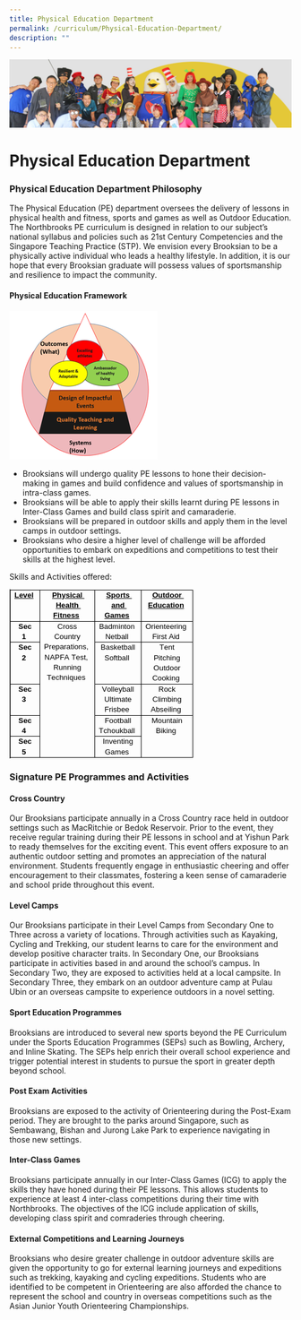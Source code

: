 ```yaml
---
title: Physical Education Department
permalink: /curriculum/Physical-Education-Department/
description: ""
---
```

![](/images/curriculum.jpg)

Physical Education Department
=============================
### Physical Education Department Philosophy 
The Physical Education (PE) department oversees the delivery of lessons in physical health and fitness, sports and games as well as Outdoor Education. The Northbrooks PE curriculum is designed in relation to our subject’s national syllabus and policies such as 21st Century Competencies and the Singapore Teaching Practice (STP). We envision every Brooksian to be a physically active individual who leads a healthy lifestyle. In addition, it is our hope that every Brooksian graduate will possess values of sportsmanship and resilience to impact the community.

#### Physical Education Framework
![PE Framework](/images/pe%20framework.png)


* Brooksians will undergo quality PE lessons to hone their decision-making in games and build confidence and values of sportsmanship in intra-class games. 
* Brooksians will be able to apply their skills learnt during PE lessons in Inter-Class Games and build class spirit and camaraderie. 
* Brooksians will be prepared in outdoor skills and apply them in the level camps in outdoor settings. 
* Brooksians who desire a higher level of challenge will be afforded opportunities to embark on expeditions and competitions to test their skills at the highest level. 

Skills and Activities offered:
<table class="Table Ltr TableWordWrap SCXW197819647 BCX0" border="1" data-tablestyle="MsoTableGrid" data-tablelook="1184" aria-rowcount="6" style="margin: 0px; padding: 0px; user-select: text; -webkit-user-drag: none; -webkit-tap-highlight-color: transparent; table-layout: fixed; width: 0px; overflow: visible; border-collapse: collapse; empty-cells: show; position: relative; color: rgb(0, 0, 0); font-family: &quot;Segoe UI&quot;, &quot;Segoe UI Web&quot;, Arial, Verdana, sans-serif; font-size: 12px; font-style: normal; font-variant-ligatures: normal; font-variant-caps: normal; font-weight: 400; letter-spacing: normal; orphans: 2; text-align: start; text-transform: none; widows: 2; word-spacing: 0px; -webkit-text-stroke-width: 0px; white-space: normal; background: transparent; text-decoration-thickness: initial; text-decoration-style: initial; text-decoration-color: initial; border-spacing: 0px;"><tbody class="SCXW197819647 BCX0" style="margin: 0px; padding: 0px; user-select: text; -webkit-user-drag: none; -webkit-tap-highlight-color: transparent;"><tr class="TableRow SCXW197819647 BCX0" role="row" aria-rowindex="1" style="margin: 0px; padding: 0px; user-select: text; -webkit-user-drag: none; -webkit-tap-highlight-color: transparent; overflow: visible; height: 20px;"><td class="FirstRow FirstCol SCXW197819647 BCX0" role="rowheader" data-celllook="0" style="margin: 0px; padding: 0px; user-select: text; -webkit-user-drag: none; -webkit-tap-highlight-color: transparent; vertical-align: top; overflow: visible; position: relative; background-color: transparent; border: 1px solid; width: 58px;"><div class="TableHoverRowHandle SCXW197819647 BCX0" style="margin: 0px; padding: 0px; user-select: text; -webkit-user-drag: none; -webkit-tap-highlight-color: transparent; position: absolute; display: flex; overflow: visible; width: 15px; height: 10px; cursor: pointer; z-index: 5; background-color: transparent; bottom: -5.5px; left: -15.5px;"></div><div class="TableHoverColumnHandle SCXW197819647 BCX0" style="margin: 0px; padding: 0px; user-select: text; -webkit-user-drag: none; -webkit-tap-highlight-color: transparent; position: absolute; overflow: visible; width: 20px; height: 12px; top: -12.5px; left: auto; cursor: pointer; z-index: 4; text-align: center; display: inline-block; background-color: transparent; right: -10.5px;"></div><div class="TableCellLeftBorderHandle SCXW197819647 BCX0" style="margin: 0px; padding: 0px; user-select: text; -webkit-user-drag: none; -webkit-tap-highlight-color: transparent; position: absolute; overflow: visible; width: 7px; z-index: 3; background-repeat: repeat; cursor: pointer; height: 19px; left: -4px;"></div><div class="TableCellTopBorderHandle SCXW197819647 BCX0" style="margin: 0px; padding: 0px; user-select: text; -webkit-user-drag: none; -webkit-tap-highlight-color: transparent; position: absolute; overflow: visible; height: 7px; z-index: 3; background-repeat: repeat; background-color: transparent; cursor: pointer; left: 0px; width: 58px; top: -4px;"></div><div class="TableColumnResizeHandle SCXW197819647 BCX0" style="margin: 0px; padding: 0px; user-select: text; -webkit-user-drag: none; -webkit-tap-highlight-color: transparent; position: absolute; bottom: 0px; overflow: visible; width: 7px; top: -0.5px; z-index: 3; background-repeat: repeat; height: calc(100% + 1px); cursor: url(&quot;https://res-1.cdn.office.net:443/officeonline/we/s/hD55E5E9C2AD2E4F5_resources/1033/ColResize.cur&quot;), pointer; right: -4px;"></div><div class="TableInsertRowGapBlank SCXW197819647 BCX0" style="margin: -3px 0px 0px; padding: 0px; user-select: text; -webkit-user-drag: none; -webkit-tap-highlight-color: transparent; position: absolute; overflow: visible; height: 7px; z-index: 3; background-repeat: repeat; background-color: transparent; left: -0.5px; width: calc(100% + 1px); cursor: url(&quot;https://res-1.cdn.office.net:443/officeonline/we/s/h1E5273DBAA04AEF6_resources/1033/RowResize.cur&quot;), pointer; bottom: -4px;"></div><div class="TableCellContent SCXW197819647 BCX0" style="margin: 0px; padding: 0px 7px; user-select: text; -webkit-user-drag: none; -webkit-tap-highlight-color: transparent; overflow: visible;"><div class="OutlineElement Ltr SCXW197819647 BCX0" style="margin: 0px; padding: 0px; user-select: text; -webkit-user-drag: none; -webkit-tap-highlight-color: transparent; overflow: visible; cursor: text; clear: both; position: relative; direction: ltr;"><p class="Paragraph SCXW197819647 BCX0" style="margin: 0px; padding: 0px; user-select: text; -webkit-user-drag: none; -webkit-tap-highlight-color: transparent; overflow-wrap: break-word; white-space: pre-wrap; font-weight: normal; font-style: normal; vertical-align: baseline; font-kerning: none; background-color: transparent; color: windowtext; text-align: center; text-indent: 0px;"><span data-contrast="auto" lang="EN-SG" class="TextRun Underlined SCXW197819647 BCX0" style="margin: 0px; padding: 0px; user-select: text; -webkit-user-drag: none; -webkit-tap-highlight-color: transparent; font-variant-ligatures: none !important; font-size: 10pt; text-decoration: underline; line-height: 18.3458px; font-family: Calibri, Calibri_EmbeddedFont, Calibri_MSFontService, sans-serif; font-weight: bold;"><span class="NormalTextRun SCXW197819647 BCX0" style="margin: 0px; padding: 0px; user-select: text; -webkit-user-drag: none; -webkit-tap-highlight-color: transparent;">Level</span></span><span class="EOP SCXW197819647 BCX0" data-ccp-props="{&quot;201341983&quot;:0,&quot;335551550&quot;:2,&quot;335551620&quot;:2,&quot;335559740&quot;:259}" style="margin: 0px; padding: 0px; user-select: text; -webkit-user-drag: none; -webkit-tap-highlight-color: transparent; font-size: 10pt; line-height: 18.3458px; font-family: Calibri, Calibri_EmbeddedFont, Calibri_MSFontService, sans-serif;">&nbsp;</span></p></div></div></td><td class="FirstRow SCXW197819647 BCX0" role="columnheader" data-celllook="0" style="margin: 0px; padding: 0px; user-select: text; -webkit-user-drag: none; -webkit-tap-highlight-color: transparent; vertical-align: top; overflow: visible; position: relative; background-color: transparent; border: 1px solid; width: 215px;"><div class="TableHoverColumnHandle SCXW197819647 BCX0" style="margin: 0px; padding: 0px; user-select: text; -webkit-user-drag: none; -webkit-tap-highlight-color: transparent; position: absolute; overflow: visible; width: 20px; height: 12px; top: -12.5px; left: auto; cursor: pointer; z-index: 4; text-align: center; display: inline-block; background-color: transparent; right: -10.5px;"></div><div class="TableCellTopBorderHandle SCXW197819647 BCX0" style="margin: 0px; padding: 0px; user-select: text; -webkit-user-drag: none; -webkit-tap-highlight-color: transparent; position: absolute; overflow: visible; height: 7px; z-index: 3; background-repeat: repeat; background-color: transparent; cursor: pointer; left: 0px; width: 215px; top: -4px;"></div><div class="TableColumnResizeHandle SCXW197819647 BCX0" style="margin: 0px; padding: 0px; user-select: text; -webkit-user-drag: none; -webkit-tap-highlight-color: transparent; position: absolute; bottom: 0px; overflow: visible; width: 7px; top: -0.5px; z-index: 3; background-repeat: repeat; height: calc(100% + 1px); cursor: url(&quot;https://res-1.cdn.office.net:443/officeonline/we/s/hD55E5E9C2AD2E4F5_resources/1033/ColResize.cur&quot;), pointer; right: -4px;"></div><div class="TableInsertRowGapBlank SCXW197819647 BCX0" style="margin: -3px 0px 0px; padding: 0px; user-select: text; -webkit-user-drag: none; -webkit-tap-highlight-color: transparent; position: absolute; overflow: visible; height: 7px; z-index: 3; background-repeat: repeat; background-color: transparent; left: -0.5px; width: calc(100% + 1px); cursor: url(&quot;https://res-1.cdn.office.net:443/officeonline/we/s/h1E5273DBAA04AEF6_resources/1033/RowResize.cur&quot;), pointer; bottom: -4px;"></div><div class="TableCellContent SCXW197819647 BCX0" style="margin: 0px; padding: 0px 7px; user-select: text; -webkit-user-drag: none; -webkit-tap-highlight-color: transparent; overflow: visible;"><div class="OutlineElement Ltr SCXW197819647 BCX0" style="margin: 0px; padding: 0px; user-select: text; -webkit-user-drag: none; -webkit-tap-highlight-color: transparent; overflow: visible; cursor: text; clear: both; position: relative; direction: ltr;"><p class="Paragraph SCXW197819647 BCX0" style="margin: 0px; padding: 0px; user-select: text; -webkit-user-drag: none; -webkit-tap-highlight-color: transparent; overflow-wrap: break-word; white-space: pre-wrap; font-weight: normal; font-style: normal; vertical-align: baseline; font-kerning: none; background-color: transparent; color: windowtext; text-align: center; text-indent: 0px;"><span data-contrast="auto" lang="EN-SG" class="TextRun Underlined SCXW197819647 BCX0" style="margin: 0px; padding: 0px; user-select: text; -webkit-user-drag: none; -webkit-tap-highlight-color: transparent; font-variant-ligatures: none !important; font-size: 10pt; text-decoration: underline; line-height: 18.3458px; font-family: Calibri, Calibri_EmbeddedFont, Calibri_MSFontService, sans-serif; font-weight: bold;"><span class="NormalTextRun SCXW197819647 BCX0" style="margin: 0px; padding: 0px; user-select: text; -webkit-user-drag: none; -webkit-tap-highlight-color: transparent;">Physical Health Fitness</span></span><span class="EOP SCXW197819647 BCX0" data-ccp-props="{&quot;201341983&quot;:0,&quot;335551550&quot;:2,&quot;335551620&quot;:2,&quot;335559740&quot;:259}" style="margin: 0px; padding: 0px; user-select: text; -webkit-user-drag: none; -webkit-tap-highlight-color: transparent; font-size: 10pt; line-height: 18.3458px; font-family: Calibri, Calibri_EmbeddedFont, Calibri_MSFontService, sans-serif;">&nbsp;</span></p></div></div></td><td class="FirstRow SCXW197819647 BCX0" role="columnheader" data-celllook="0" style="margin: 0px; padding: 0px; user-select: text; -webkit-user-drag: none; -webkit-tap-highlight-color: transparent; vertical-align: top; overflow: visible; position: relative; background-color: transparent; border: 1px solid; width: 215px;"><div class="TableHoverColumnHandle SCXW197819647 BCX0" style="margin: 0px; padding: 0px; user-select: text; -webkit-user-drag: none; -webkit-tap-highlight-color: transparent; position: absolute; overflow: visible; width: 20px; height: 12px; top: -12.5px; left: auto; cursor: pointer; z-index: 4; text-align: center; display: inline-block; background-color: transparent; right: -10.5px;"></div><div class="TableCellTopBorderHandle SCXW197819647 BCX0" style="margin: 0px; padding: 0px; user-select: text; -webkit-user-drag: none; -webkit-tap-highlight-color: transparent; position: absolute; overflow: visible; height: 7px; z-index: 3; background-repeat: repeat; background-color: transparent; cursor: pointer; left: 0px; width: 215px; top: -4px;"></div><div class="TableColumnResizeHandle SCXW197819647 BCX0" style="margin: 0px; padding: 0px; user-select: text; -webkit-user-drag: none; -webkit-tap-highlight-color: transparent; position: absolute; bottom: 0px; overflow: visible; width: 7px; top: -0.5px; z-index: 3; background-repeat: repeat; height: calc(100% + 1px); cursor: url(&quot;https://res-1.cdn.office.net:443/officeonline/we/s/hD55E5E9C2AD2E4F5_resources/1033/ColResize.cur&quot;), pointer; right: -4px;"></div><div class="TableInsertRowGapBlank SCXW197819647 BCX0" style="margin: -3px 0px 0px; padding: 0px; user-select: text; -webkit-user-drag: none; -webkit-tap-highlight-color: transparent; position: absolute; overflow: visible; height: 7px; z-index: 3; background-repeat: repeat; background-color: transparent; left: -0.5px; width: calc(100% + 1px); cursor: url(&quot;https://res-1.cdn.office.net:443/officeonline/we/s/h1E5273DBAA04AEF6_resources/1033/RowResize.cur&quot;), pointer; bottom: -4px;"></div><div class="TableCellContent SCXW197819647 BCX0" style="margin: 0px; padding: 0px 7px; user-select: text; -webkit-user-drag: none; -webkit-tap-highlight-color: transparent; overflow: visible;"><div class="OutlineElement Ltr SCXW197819647 BCX0" style="margin: 0px; padding: 0px; user-select: text; -webkit-user-drag: none; -webkit-tap-highlight-color: transparent; overflow: visible; cursor: text; clear: both; position: relative; direction: ltr;"><p class="Paragraph SCXW197819647 BCX0" style="margin: 0px; padding: 0px; user-select: text; -webkit-user-drag: none; -webkit-tap-highlight-color: transparent; overflow-wrap: break-word; white-space: pre-wrap; font-weight: normal; font-style: normal; vertical-align: baseline; font-kerning: none; background-color: transparent; color: windowtext; text-align: center; text-indent: 0px;"><span data-contrast="auto" lang="EN-SG" class="TextRun Underlined SCXW197819647 BCX0" style="margin: 0px; padding: 0px; user-select: text; -webkit-user-drag: none; -webkit-tap-highlight-color: transparent; font-variant-ligatures: none !important; font-size: 10pt; text-decoration: underline; line-height: 18.3458px; font-family: Calibri, Calibri_EmbeddedFont, Calibri_MSFontService, sans-serif; font-weight: bold;"><span class="NormalTextRun SCXW197819647 BCX0" style="margin: 0px; padding: 0px; user-select: text; -webkit-user-drag: none; -webkit-tap-highlight-color: transparent;">Sports and Games</span></span><span class="EOP SCXW197819647 BCX0" data-ccp-props="{&quot;201341983&quot;:0,&quot;335551550&quot;:2,&quot;335551620&quot;:2,&quot;335559740&quot;:259}" style="margin: 0px; padding: 0px; user-select: text; -webkit-user-drag: none; -webkit-tap-highlight-color: transparent; font-size: 10pt; line-height: 18.3458px; font-family: Calibri, Calibri_EmbeddedFont, Calibri_MSFontService, sans-serif;">&nbsp;</span></p></div></div></td><td class="FirstRow LastCol SCXW197819647 BCX0" role="columnheader" data-celllook="0" style="margin: 0px; padding: 0px; user-select: text; -webkit-user-drag: none; -webkit-tap-highlight-color: transparent; vertical-align: top; overflow: visible; position: relative; background-color: transparent; border: 1px solid; width: 215px;"><div class="TableHoverColumnHandle SCXW197819647 BCX0" style="margin: 0px; padding: 0px; user-select: text; -webkit-user-drag: none; -webkit-tap-highlight-color: transparent; position: absolute; overflow: visible; width: 20px; height: 12px; top: -12.5px; left: auto; cursor: pointer; z-index: 4; text-align: center; display: inline-block; background-color: transparent; right: -10.5px;"></div><div class="TableCellTopBorderHandle SCXW197819647 BCX0" style="margin: 0px; padding: 0px; user-select: text; -webkit-user-drag: none; -webkit-tap-highlight-color: transparent; position: absolute; overflow: visible; height: 7px; z-index: 3; background-repeat: repeat; background-color: transparent; cursor: pointer; left: 0px; width: 215px; top: -4px;"></div><div class="TableColumnResizeHandle SCXW197819647 BCX0" style="margin: 0px; padding: 0px; user-select: text; -webkit-user-drag: none; -webkit-tap-highlight-color: transparent; position: absolute; bottom: 0px; overflow: visible; width: 7px; top: -0.5px; z-index: 3; background-repeat: repeat; height: calc(100% + 1px); cursor: url(&quot;https://res-1.cdn.office.net:443/officeonline/we/s/hD55E5E9C2AD2E4F5_resources/1033/ColResize.cur&quot;), pointer; right: -4px;"></div><div class="TableInsertRowGapBlank SCXW197819647 BCX0" style="margin: -3px 0px 0px; padding: 0px; user-select: text; -webkit-user-drag: none; -webkit-tap-highlight-color: transparent; position: absolute; overflow: visible; height: 7px; z-index: 3; background-repeat: repeat; background-color: transparent; left: -0.5px; width: calc(100% + 1px); cursor: url(&quot;https://res-1.cdn.office.net:443/officeonline/we/s/h1E5273DBAA04AEF6_resources/1033/RowResize.cur&quot;), pointer; bottom: -4px;"></div><div class="TableCellContent SCXW197819647 BCX0" style="margin: 0px; padding: 0px 7px; user-select: text; -webkit-user-drag: none; -webkit-tap-highlight-color: transparent; overflow: visible;"><div class="OutlineElement Ltr SCXW197819647 BCX0" style="margin: 0px; padding: 0px; user-select: text; -webkit-user-drag: none; -webkit-tap-highlight-color: transparent; overflow: visible; cursor: text; clear: both; position: relative; direction: ltr;"><p class="Paragraph SCXW197819647 BCX0" style="margin: 0px; padding: 0px; user-select: text; -webkit-user-drag: none; -webkit-tap-highlight-color: transparent; overflow-wrap: break-word; white-space: pre-wrap; font-weight: normal; font-style: normal; vertical-align: baseline; font-kerning: none; background-color: transparent; color: windowtext; text-align: center; text-indent: 0px;"><span data-contrast="auto" lang="EN-SG" class="TextRun Underlined SCXW197819647 BCX0" style="margin: 0px; padding: 0px; user-select: text; -webkit-user-drag: none; -webkit-tap-highlight-color: transparent; font-variant-ligatures: none !important; font-size: 10pt; text-decoration: underline; line-height: 18.3458px; font-family: Calibri, Calibri_EmbeddedFont, Calibri_MSFontService, sans-serif; font-weight: bold;"><span class="NormalTextRun SCXW197819647 BCX0" style="margin: 0px; padding: 0px; user-select: text; -webkit-user-drag: none; -webkit-tap-highlight-color: transparent;">Outdoor Education</span></span><span class="EOP SCXW197819647 BCX0" data-ccp-props="{&quot;201341983&quot;:0,&quot;335551550&quot;:2,&quot;335551620&quot;:2,&quot;335559740&quot;:259}" style="margin: 0px; padding: 0px; user-select: text; -webkit-user-drag: none; -webkit-tap-highlight-color: transparent; font-size: 10pt; line-height: 18.3458px; font-family: Calibri, Calibri_EmbeddedFont, Calibri_MSFontService, sans-serif;">&nbsp;</span></p></div></div></td></tr><tr class="TableRow SCXW197819647 BCX0" role="row" aria-rowindex="2" style="margin: 0px; padding: 0px; user-select: text; -webkit-user-drag: none; -webkit-tap-highlight-color: transparent; overflow: visible; height: 20px;"><td class="FirstCol SCXW197819647 BCX0" role="rowheader" data-celllook="0" style="margin: 0px; padding: 0px; user-select: text; -webkit-user-drag: none; -webkit-tap-highlight-color: transparent; vertical-align: top; overflow: visible; position: relative; background-color: transparent; border: 1px solid; width: 58px;"><div class="TableHoverRowHandle SCXW197819647 BCX0" style="margin: 0px; padding: 0px; user-select: text; -webkit-user-drag: none; -webkit-tap-highlight-color: transparent; position: absolute; display: flex; overflow: visible; width: 15px; height: 10px; cursor: pointer; z-index: 5; background-color: transparent; bottom: -5.5px; left: -15.5px;"></div><div class="TableCellLeftBorderHandle SCXW197819647 BCX0" style="margin: 0px; padding: 0px; user-select: text; -webkit-user-drag: none; -webkit-tap-highlight-color: transparent; position: absolute; overflow: visible; width: 7px; z-index: 3; background-repeat: repeat; cursor: pointer; height: 36.6875px; left: -4px;"></div><div class="TableColumnResizeHandle SCXW197819647 BCX0" style="margin: 0px; padding: 0px; user-select: text; -webkit-user-drag: none; -webkit-tap-highlight-color: transparent; position: absolute; bottom: 0px; overflow: visible; width: 7px; top: -0.5px; z-index: 3; background-repeat: repeat; height: calc(100% + 1px); cursor: url(&quot;https://res-1.cdn.office.net:443/officeonline/we/s/hD55E5E9C2AD2E4F5_resources/1033/ColResize.cur&quot;), pointer; right: -4px;"></div><div class="TableInsertRowGapBlank SCXW197819647 BCX0" style="margin: -3px 0px 0px; padding: 0px; user-select: text; -webkit-user-drag: none; -webkit-tap-highlight-color: transparent; position: absolute; overflow: visible; height: 7px; z-index: 3; background-repeat: repeat; background-color: transparent; left: -0.5px; width: calc(100% + 1px); cursor: url(&quot;https://res-1.cdn.office.net:443/officeonline/we/s/h1E5273DBAA04AEF6_resources/1033/RowResize.cur&quot;), pointer; bottom: -4px;"></div><div class="TableCellContent SCXW197819647 BCX0" style="margin: 0px; padding: 0px 7px; user-select: text; -webkit-user-drag: none; -webkit-tap-highlight-color: transparent; overflow: visible;"><div class="OutlineElement Ltr SCXW197819647 BCX0" style="margin: 0px; padding: 0px; user-select: text; -webkit-user-drag: none; -webkit-tap-highlight-color: transparent; overflow: visible; cursor: text; clear: both; position: relative; direction: ltr;"><p class="Paragraph SCXW197819647 BCX0" style="margin: 0px; padding: 0px; user-select: text; -webkit-user-drag: none; -webkit-tap-highlight-color: transparent; overflow-wrap: break-word; white-space: pre-wrap; font-weight: normal; font-style: normal; vertical-align: baseline; font-kerning: none; background-color: transparent; color: windowtext; text-align: center; text-indent: 0px;"><span data-contrast="auto" lang="EN-SG" class="TextRun SCXW197819647 BCX0" style="margin: 0px; padding: 0px; user-select: text; -webkit-user-drag: none; -webkit-tap-highlight-color: transparent; font-variant-ligatures: none !important; font-size: 10pt; line-height: 18.3458px; font-family: Calibri, Calibri_EmbeddedFont, Calibri_MSFontService, sans-serif; font-weight: bold;"><span class="NormalTextRun SCXW197819647 BCX0" style="margin: 0px; padding: 0px; user-select: text; -webkit-user-drag: none; -webkit-tap-highlight-color: transparent;">Sec 1</span></span><span class="EOP SCXW197819647 BCX0" data-ccp-props="{&quot;201341983&quot;:0,&quot;335551550&quot;:2,&quot;335551620&quot;:2,&quot;335559740&quot;:259}" style="margin: 0px; padding: 0px; user-select: text; -webkit-user-drag: none; -webkit-tap-highlight-color: transparent; font-size: 10pt; line-height: 18.3458px; font-family: Calibri, Calibri_EmbeddedFont, Calibri_MSFontService, sans-serif;">&nbsp;</span></p></div></div></td><td class="LastRow SCXW197819647 BCX0" data-celllook="0" rowspan="5" colspan="1" style="margin: 0px; padding: 0px; user-select: text; -webkit-user-drag: none; -webkit-tap-highlight-color: transparent; vertical-align: top; overflow: visible; position: relative; background-color: transparent; border: 1px solid; width: 215px;"><div class="TableColumnResizeHandle SCXW197819647 BCX0" style="margin: 0px; padding: 0px; user-select: text; -webkit-user-drag: none; -webkit-tap-highlight-color: transparent; position: absolute; bottom: 0px; overflow: visible; width: 7px; top: -0.5px; z-index: 3; background-repeat: repeat; height: calc(100% + 1px); cursor: url(&quot;https://res-1.cdn.office.net:443/officeonline/we/s/hD55E5E9C2AD2E4F5_resources/1033/ColResize.cur&quot;), pointer; right: -4px;"></div><div class="TableInsertRowGapBlank SCXW197819647 BCX0" style="margin: -3px 0px 0px; padding: 0px; user-select: text; -webkit-user-drag: none; -webkit-tap-highlight-color: transparent; position: absolute; overflow: visible; height: 7px; z-index: 3; background-repeat: repeat; background-color: transparent; left: -0.5px; width: calc(100% + 1px); cursor: url(&quot;https://res-1.cdn.office.net:443/officeonline/we/s/h1E5273DBAA04AEF6_resources/1033/RowResize.cur&quot;), pointer; bottom: -4px;"></div><div class="TableCellContent SCXW197819647 BCX0" style="margin: 0px; padding: 0px 7px; user-select: text; -webkit-user-drag: none; -webkit-tap-highlight-color: transparent; overflow: visible;"><div class="OutlineElement Ltr SCXW197819647 BCX0" style="margin: 0px; padding: 0px; user-select: text; -webkit-user-drag: none; -webkit-tap-highlight-color: transparent; overflow: visible; cursor: text; clear: both; position: relative; direction: ltr;"><p class="Paragraph SCXW197819647 BCX0" style="margin: 0px; padding: 0px; user-select: text; -webkit-user-drag: none; -webkit-tap-highlight-color: transparent; overflow-wrap: break-word; white-space: pre-wrap; font-weight: normal; font-style: normal; vertical-align: baseline; font-kerning: none; background-color: transparent; color: windowtext; text-align: center; text-indent: 0px;"><span data-contrast="auto" lang="EN-SG" class="TextRun SCXW197819647 BCX0" style="margin: 0px; padding: 0px; user-select: text; -webkit-user-drag: none; -webkit-tap-highlight-color: transparent; font-variant-ligatures: none !important; font-size: 10pt; line-height: 18.3458px; font-family: Calibri, Calibri_EmbeddedFont, Calibri_MSFontService, sans-serif;"><span class="NormalTextRun SCXW197819647 BCX0" style="margin: 0px; padding: 0px; user-select: text; -webkit-user-drag: none; -webkit-tap-highlight-color: transparent;">Cross Country Preparations</span><span class="NormalTextRun SCXW197819647 BCX0" style="margin: 0px; padding: 0px; user-select: text; -webkit-user-drag: none; -webkit-tap-highlight-color: transparent;">,</span></span><span class="EOP SCXW197819647 BCX0" data-ccp-props="{&quot;201341983&quot;:0,&quot;335551550&quot;:2,&quot;335551620&quot;:2,&quot;335559740&quot;:259}" style="margin: 0px; padding: 0px; user-select: text; -webkit-user-drag: none; -webkit-tap-highlight-color: transparent; font-size: 10pt; line-height: 18.3458px; font-family: Calibri, Calibri_EmbeddedFont, Calibri_MSFontService, sans-serif;">&nbsp;</span></p></div><div class="OutlineElement Ltr SCXW197819647 BCX0" style="margin: 0px; padding: 0px; user-select: text; -webkit-user-drag: none; -webkit-tap-highlight-color: transparent; overflow: visible; cursor: text; clear: both; position: relative; direction: ltr;"><p class="Paragraph SCXW197819647 BCX0" style="margin: 0px; padding: 0px; user-select: text; -webkit-user-drag: none; -webkit-tap-highlight-color: transparent; overflow-wrap: break-word; white-space: pre-wrap; font-weight: normal; font-style: normal; vertical-align: baseline; font-kerning: none; background-color: transparent; color: windowtext; text-align: center; text-indent: 0px;"><span data-contrast="auto" lang="EN-SG" class="TextRun SCXW197819647 BCX0" style="margin: 0px; padding: 0px; user-select: text; -webkit-user-drag: none; -webkit-tap-highlight-color: transparent; font-variant-ligatures: none !important; font-size: 10pt; line-height: 18.3458px; font-family: Calibri, Calibri_EmbeddedFont, Calibri_MSFontService, sans-serif;"><span class="NormalTextRun SCXW197819647 BCX0" style="margin: 0px; padding: 0px; user-select: text; -webkit-user-drag: none; -webkit-tap-highlight-color: transparent;">NAPFA Test,</span></span><span class="EOP SCXW197819647 BCX0" data-ccp-props="{&quot;201341983&quot;:0,&quot;335551550&quot;:2,&quot;335551620&quot;:2,&quot;335559740&quot;:259}" style="margin: 0px; padding: 0px; user-select: text; -webkit-user-drag: none; -webkit-tap-highlight-color: transparent; font-size: 10pt; line-height: 18.3458px; font-family: Calibri, Calibri_EmbeddedFont, Calibri_MSFontService, sans-serif;">&nbsp;</span></p></div><div class="OutlineElement Ltr SCXW197819647 BCX0" style="margin: 0px; padding: 0px; user-select: text; -webkit-user-drag: none; -webkit-tap-highlight-color: transparent; overflow: visible; cursor: text; clear: both; position: relative; direction: ltr;"><p class="Paragraph SCXW197819647 BCX0" style="margin: 0px; padding: 0px; user-select: text; -webkit-user-drag: none; -webkit-tap-highlight-color: transparent; overflow-wrap: break-word; white-space: pre-wrap; font-weight: normal; font-style: normal; vertical-align: baseline; font-kerning: none; background-color: transparent; color: windowtext; text-align: center; text-indent: 0px;"><span data-contrast="auto" lang="EN-SG" class="TextRun SCXW197819647 BCX0" style="margin: 0px; padding: 0px; user-select: text; -webkit-user-drag: none; -webkit-tap-highlight-color: transparent; font-variant-ligatures: none !important; font-size: 10pt; line-height: 18.3458px; font-family: Calibri, Calibri_EmbeddedFont, Calibri_MSFontService, sans-serif;"><span class="NormalTextRun SCXW197819647 BCX0" style="margin: 0px; padding: 0px; user-select: text; -webkit-user-drag: none; -webkit-tap-highlight-color: transparent;">Running Techniques</span></span><span class="EOP SCXW197819647 BCX0" data-ccp-props="{&quot;201341983&quot;:0,&quot;335551550&quot;:2,&quot;335551620&quot;:2,&quot;335559740&quot;:259}" style="margin: 0px; padding: 0px; user-select: text; -webkit-user-drag: none; -webkit-tap-highlight-color: transparent; font-size: 10pt; line-height: 18.3458px; font-family: Calibri, Calibri_EmbeddedFont, Calibri_MSFontService, sans-serif;">&nbsp;</span></p></div></div></td><td data-celllook="0" class="SCXW197819647 BCX0" style="margin: 0px; padding: 0px; user-select: text; -webkit-user-drag: none; -webkit-tap-highlight-color: transparent; vertical-align: top; overflow: visible; position: relative; background-color: transparent; border: 1px solid; width: 215px;"><div class="TableColumnResizeHandle SCXW197819647 BCX0" style="margin: 0px; padding: 0px; user-select: text; -webkit-user-drag: none; -webkit-tap-highlight-color: transparent; position: absolute; bottom: 0px; overflow: visible; width: 7px; top: -0.5px; z-index: 3; background-repeat: repeat; height: calc(100% + 1px); cursor: url(&quot;https://res-1.cdn.office.net:443/officeonline/we/s/hD55E5E9C2AD2E4F5_resources/1033/ColResize.cur&quot;), pointer; right: -4px;"></div><div class="TableInsertRowGapBlank SCXW197819647 BCX0" style="margin: -3px 0px 0px; padding: 0px; user-select: text; -webkit-user-drag: none; -webkit-tap-highlight-color: transparent; position: absolute; overflow: visible; height: 7px; z-index: 3; background-repeat: repeat; background-color: transparent; left: -0.5px; width: calc(100% + 1px); cursor: url(&quot;https://res-1.cdn.office.net:443/officeonline/we/s/h1E5273DBAA04AEF6_resources/1033/RowResize.cur&quot;), pointer; bottom: -4px;"></div><div class="TableCellContent SCXW197819647 BCX0" style="margin: 0px; padding: 0px 7px; user-select: text; -webkit-user-drag: none; -webkit-tap-highlight-color: transparent; overflow: visible;"><div class="OutlineElement Ltr SCXW197819647 BCX0" style="margin: 0px; padding: 0px; user-select: text; -webkit-user-drag: none; -webkit-tap-highlight-color: transparent; overflow: visible; cursor: text; clear: both; position: relative; direction: ltr;"><p class="Paragraph SCXW197819647 BCX0" style="margin: 0px; padding: 0px; user-select: text; -webkit-user-drag: none; -webkit-tap-highlight-color: transparent; overflow-wrap: break-word; white-space: pre-wrap; font-weight: normal; font-style: normal; vertical-align: baseline; font-kerning: none; background-color: transparent; color: windowtext; text-align: center; text-indent: 0px;"><span data-contrast="auto" lang="EN-SG" class="TextRun SCXW197819647 BCX0" style="margin: 0px; padding: 0px; user-select: text; -webkit-user-drag: none; -webkit-tap-highlight-color: transparent; font-variant-ligatures: none !important; font-size: 10pt; line-height: 18.3458px; font-family: Calibri, Calibri_EmbeddedFont, Calibri_MSFontService, sans-serif;"><span class="NormalTextRun SCXW197819647 BCX0" style="margin: 0px; padding: 0px; user-select: text; -webkit-user-drag: none; -webkit-tap-highlight-color: transparent;">Badminton&nbsp; Netball</span></span><span class="EOP SCXW197819647 BCX0" data-ccp-props="{&quot;201341983&quot;:0,&quot;335551550&quot;:2,&quot;335551620&quot;:2,&quot;335559740&quot;:259}" style="margin: 0px; padding: 0px; user-select: text; -webkit-user-drag: none; -webkit-tap-highlight-color: transparent; font-size: 10pt; line-height: 18.3458px; font-family: Calibri, Calibri_EmbeddedFont, Calibri_MSFontService, sans-serif;">&nbsp;</span></p></div></div></td><td class="LastCol SCXW197819647 BCX0" data-celllook="0" style="margin: 0px; padding: 0px; user-select: text; -webkit-user-drag: none; -webkit-tap-highlight-color: transparent; vertical-align: top; overflow: visible; position: relative; background-color: transparent; border: 1px solid; width: 215px;"><div class="TableColumnResizeHandle SCXW197819647 BCX0" style="margin: 0px; padding: 0px; user-select: text; -webkit-user-drag: none; -webkit-tap-highlight-color: transparent; position: absolute; bottom: 0px; overflow: visible; width: 7px; top: -0.5px; z-index: 3; background-repeat: repeat; height: calc(100% + 1px); cursor: url(&quot;https://res-1.cdn.office.net:443/officeonline/we/s/hD55E5E9C2AD2E4F5_resources/1033/ColResize.cur&quot;), pointer; right: -4px;"></div><div class="TableInsertRowGapBlank SCXW197819647 BCX0" style="margin: -3px 0px 0px; padding: 0px; user-select: text; -webkit-user-drag: none; -webkit-tap-highlight-color: transparent; position: absolute; overflow: visible; height: 7px; z-index: 3; background-repeat: repeat; background-color: transparent; left: -0.5px; width: calc(100% + 1px); cursor: url(&quot;https://res-1.cdn.office.net:443/officeonline/we/s/h1E5273DBAA04AEF6_resources/1033/RowResize.cur&quot;), pointer; bottom: -4px;"></div><div class="TableCellContent SCXW197819647 BCX0" style="margin: 0px; padding: 0px 7px; user-select: text; -webkit-user-drag: none; -webkit-tap-highlight-color: transparent; overflow: visible;"><div class="OutlineElement Ltr SCXW197819647 BCX0" style="margin: 0px; padding: 0px; user-select: text; -webkit-user-drag: none; -webkit-tap-highlight-color: transparent; overflow: visible; cursor: text; clear: both; position: relative; direction: ltr;"><p class="Paragraph SCXW197819647 BCX0" style="margin: 0px; padding: 0px; user-select: text; -webkit-user-drag: none; -webkit-tap-highlight-color: transparent; overflow-wrap: break-word; white-space: pre-wrap; font-weight: normal; font-style: normal; vertical-align: baseline; font-kerning: none; background-color: transparent; color: windowtext; text-align: center; text-indent: 0px;"><span data-contrast="auto" lang="EN-SG" class="TextRun SCXW197819647 BCX0" style="margin: 0px; padding: 0px; user-select: text; -webkit-user-drag: none; -webkit-tap-highlight-color: transparent; font-variant-ligatures: none !important; font-size: 10pt; line-height: 18.3458px; font-family: Calibri, Calibri_EmbeddedFont, Calibri_MSFontService, sans-serif;"><span class="NormalTextRun SCXW197819647 BCX0" style="margin: 0px; padding: 0px; user-select: text; -webkit-user-drag: none; -webkit-tap-highlight-color: transparent;">Orienteering</span></span><span class="EOP SCXW197819647 BCX0" data-ccp-props="{&quot;201341983&quot;:0,&quot;335551550&quot;:2,&quot;335551620&quot;:2,&quot;335559740&quot;:259}" style="margin: 0px; padding: 0px; user-select: text; -webkit-user-drag: none; -webkit-tap-highlight-color: transparent; font-size: 10pt; line-height: 18.3458px; font-family: Calibri, Calibri_EmbeddedFont, Calibri_MSFontService, sans-serif;">&nbsp;</span></p></div><div class="OutlineElement Ltr SCXW197819647 BCX0" style="margin: 0px; padding: 0px; user-select: text; -webkit-user-drag: none; -webkit-tap-highlight-color: transparent; overflow: visible; cursor: text; clear: both; position: relative; direction: ltr;"><p class="Paragraph SCXW197819647 BCX0" style="margin: 0px; padding: 0px; user-select: text; -webkit-user-drag: none; -webkit-tap-highlight-color: transparent; overflow-wrap: break-word; white-space: pre-wrap; font-weight: normal; font-style: normal; vertical-align: baseline; font-kerning: none; background-color: transparent; color: windowtext; text-align: center; text-indent: 0px;"><span data-contrast="auto" lang="EN-SG" class="TextRun SCXW197819647 BCX0" style="margin: 0px; padding: 0px; user-select: text; -webkit-user-drag: none; -webkit-tap-highlight-color: transparent; font-variant-ligatures: none !important; font-size: 10pt; line-height: 18.3458px; font-family: Calibri, Calibri_EmbeddedFont, Calibri_MSFontService, sans-serif;"><span class="NormalTextRun SCXW197819647 BCX0" style="margin: 0px; padding: 0px; user-select: text; -webkit-user-drag: none; -webkit-tap-highlight-color: transparent;">First Aid</span></span><span class="EOP SCXW197819647 BCX0" data-ccp-props="{&quot;201341983&quot;:0,&quot;335551550&quot;:2,&quot;335551620&quot;:2,&quot;335559740&quot;:259}" style="margin: 0px; padding: 0px; user-select: text; -webkit-user-drag: none; -webkit-tap-highlight-color: transparent; font-size: 10pt; line-height: 18.3458px; font-family: Calibri, Calibri_EmbeddedFont, Calibri_MSFontService, sans-serif;">&nbsp;</span></p></div></div></td></tr><tr class="TableRow SCXW197819647 BCX0" role="row" aria-rowindex="3" style="margin: 0px; padding: 0px; user-select: text; -webkit-user-drag: none; -webkit-tap-highlight-color: transparent; overflow: visible; height: 20px;"><td class="FirstCol SCXW197819647 BCX0" role="rowheader" data-celllook="0" style="margin: 0px; padding: 0px; user-select: text; -webkit-user-drag: none; -webkit-tap-highlight-color: transparent; vertical-align: top; overflow: visible; position: relative; background-color: transparent; border: 1px solid; width: 58px;"><div class="TableHoverRowHandle SCXW197819647 BCX0" style="margin: 0px; padding: 0px; user-select: text; -webkit-user-drag: none; -webkit-tap-highlight-color: transparent; position: absolute; display: flex; overflow: visible; width: 15px; height: 10px; cursor: pointer; z-index: 5; background-color: transparent; bottom: -5.5px; left: -15.5px;"></div><div class="TableCellLeftBorderHandle SCXW197819647 BCX0" style="margin: 0px; padding: 0px; user-select: text; -webkit-user-drag: none; -webkit-tap-highlight-color: transparent; position: absolute; overflow: visible; width: 7px; z-index: 3; background-repeat: repeat; cursor: pointer; height: 19px; left: -4px;"></div><div class="TableColumnResizeHandle SCXW197819647 BCX0" style="margin: 0px; padding: 0px; user-select: text; -webkit-user-drag: none; -webkit-tap-highlight-color: transparent; position: absolute; bottom: 0px; overflow: visible; width: 7px; top: -0.5px; z-index: 3; background-repeat: repeat; height: calc(100% + 1px); cursor: url(&quot;https://res-1.cdn.office.net:443/officeonline/we/s/hD55E5E9C2AD2E4F5_resources/1033/ColResize.cur&quot;), pointer; right: -4px;"></div><div class="TableInsertRowGapBlank SCXW197819647 BCX0" style="margin: -3px 0px 0px; padding: 0px; user-select: text; -webkit-user-drag: none; -webkit-tap-highlight-color: transparent; position: absolute; overflow: visible; height: 7px; z-index: 3; background-repeat: repeat; background-color: transparent; left: -0.5px; width: calc(100% + 1px); cursor: url(&quot;https://res-1.cdn.office.net:443/officeonline/we/s/h1E5273DBAA04AEF6_resources/1033/RowResize.cur&quot;), pointer; bottom: -4px;"></div><div class="TableCellContent SCXW197819647 BCX0" style="margin: 0px; padding: 0px 7px; user-select: text; -webkit-user-drag: none; -webkit-tap-highlight-color: transparent; overflow: visible;"><div class="OutlineElement Ltr SCXW197819647 BCX0" style="margin: 0px; padding: 0px; user-select: text; -webkit-user-drag: none; -webkit-tap-highlight-color: transparent; overflow: visible; cursor: text; clear: both; position: relative; direction: ltr;"><p class="Paragraph SCXW197819647 BCX0" style="margin: 0px; padding: 0px; user-select: text; -webkit-user-drag: none; -webkit-tap-highlight-color: transparent; overflow-wrap: break-word; white-space: pre-wrap; font-weight: normal; font-style: normal; vertical-align: baseline; font-kerning: none; background-color: transparent; color: windowtext; text-align: center; text-indent: 0px;"><span data-contrast="auto" lang="EN-SG" class="TextRun SCXW197819647 BCX0" style="margin: 0px; padding: 0px; user-select: text; -webkit-user-drag: none; -webkit-tap-highlight-color: transparent; font-variant-ligatures: none !important; font-size: 10pt; line-height: 18.3458px; font-family: Calibri, Calibri_EmbeddedFont, Calibri_MSFontService, sans-serif; font-weight: bold;"><span class="NormalTextRun SCXW197819647 BCX0" style="margin: 0px; padding: 0px; user-select: text; -webkit-user-drag: none; -webkit-tap-highlight-color: transparent;">Sec 2</span></span><span class="EOP SCXW197819647 BCX0" data-ccp-props="{&quot;201341983&quot;:0,&quot;335551550&quot;:2,&quot;335551620&quot;:2,&quot;335559740&quot;:259}" style="margin: 0px; padding: 0px; user-select: text; -webkit-user-drag: none; -webkit-tap-highlight-color: transparent; font-size: 10pt; line-height: 18.3458px; font-family: Calibri, Calibri_EmbeddedFont, Calibri_MSFontService, sans-serif;">&nbsp;</span></p></div></div></td><td data-celllook="0" class="SCXW197819647 BCX0" style="margin: 0px; padding: 0px; user-select: text; -webkit-user-drag: none; -webkit-tap-highlight-color: transparent; vertical-align: top; overflow: visible; position: relative; background-color: transparent; border: 1px solid; width: 215px;"><div class="TableColumnResizeHandle SCXW197819647 BCX0" style="margin: 0px; padding: 0px; user-select: text; -webkit-user-drag: none; -webkit-tap-highlight-color: transparent; position: absolute; bottom: 0px; overflow: visible; width: 7px; top: -0.5px; z-index: 3; background-repeat: repeat; height: calc(100% + 1px); cursor: url(&quot;https://res-1.cdn.office.net:443/officeonline/we/s/hD55E5E9C2AD2E4F5_resources/1033/ColResize.cur&quot;), pointer; right: -4px;"></div><div class="TableInsertRowGapBlank SCXW197819647 BCX0" style="margin: -3px 0px 0px; padding: 0px; user-select: text; -webkit-user-drag: none; -webkit-tap-highlight-color: transparent; position: absolute; overflow: visible; height: 7px; z-index: 3; background-repeat: repeat; background-color: transparent; left: -0.5px; width: calc(100% + 1px); cursor: url(&quot;https://res-1.cdn.office.net:443/officeonline/we/s/h1E5273DBAA04AEF6_resources/1033/RowResize.cur&quot;), pointer; bottom: -4px;"></div><div class="TableCellContent SCXW197819647 BCX0" style="margin: 0px; padding: 0px 7px; user-select: text; -webkit-user-drag: none; -webkit-tap-highlight-color: transparent; overflow: visible;"><div class="OutlineElement Ltr SCXW197819647 BCX0" style="margin: 0px; padding: 0px; user-select: text; -webkit-user-drag: none; -webkit-tap-highlight-color: transparent; overflow: visible; cursor: text; clear: both; position: relative; direction: ltr;"><p class="Paragraph SCXW197819647 BCX0" style="margin: 0px; padding: 0px; user-select: text; -webkit-user-drag: none; -webkit-tap-highlight-color: transparent; overflow-wrap: break-word; white-space: pre-wrap; font-weight: normal; font-style: normal; vertical-align: baseline; font-kerning: none; background-color: transparent; color: windowtext; text-align: center; text-indent: 0px;"><span data-contrast="auto" lang="EN-SG" class="TextRun SCXW197819647 BCX0" style="margin: 0px; padding: 0px; user-select: text; -webkit-user-drag: none; -webkit-tap-highlight-color: transparent; font-variant-ligatures: none !important; font-size: 10pt; line-height: 18.3458px; font-family: Calibri, Calibri_EmbeddedFont, Calibri_MSFontService, sans-serif;"><span class="NormalTextRun SCXW197819647 BCX0" style="margin: 0px; padding: 0px; user-select: text; -webkit-user-drag: none; -webkit-tap-highlight-color: transparent;">Basketball Softball</span></span><span class="EOP SCXW197819647 BCX0" data-ccp-props="{&quot;201341983&quot;:0,&quot;335551550&quot;:2,&quot;335551620&quot;:2,&quot;335559740&quot;:259}" style="margin: 0px; padding: 0px; user-select: text; -webkit-user-drag: none; -webkit-tap-highlight-color: transparent; font-size: 10pt; line-height: 18.3458px; font-family: Calibri, Calibri_EmbeddedFont, Calibri_MSFontService, sans-serif;">&nbsp;</span></p></div></div></td><td class="LastCol SCXW197819647 BCX0" data-celllook="0" style="margin: 0px; padding: 0px; user-select: text; -webkit-user-drag: none; -webkit-tap-highlight-color: transparent; vertical-align: top; overflow: visible; position: relative; background-color: transparent; border: 1px solid; width: 215px;"><div class="TableColumnResizeHandle SCXW197819647 BCX0" style="margin: 0px; padding: 0px; user-select: text; -webkit-user-drag: none; -webkit-tap-highlight-color: transparent; position: absolute; bottom: 0px; overflow: visible; width: 7px; top: -0.5px; z-index: 3; background-repeat: repeat; height: calc(100% + 1px); cursor: url(&quot;https://res-1.cdn.office.net:443/officeonline/we/s/hD55E5E9C2AD2E4F5_resources/1033/ColResize.cur&quot;), pointer; right: -4px;"></div><div class="TableInsertRowGapBlank SCXW197819647 BCX0" style="margin: -3px 0px 0px; padding: 0px; user-select: text; -webkit-user-drag: none; -webkit-tap-highlight-color: transparent; position: absolute; overflow: visible; height: 7px; z-index: 3; background-repeat: repeat; background-color: transparent; left: -0.5px; width: calc(100% + 1px); cursor: url(&quot;https://res-1.cdn.office.net:443/officeonline/we/s/h1E5273DBAA04AEF6_resources/1033/RowResize.cur&quot;), pointer; bottom: -4px;"></div><div class="TableCellContent SCXW197819647 BCX0" style="margin: 0px; padding: 0px 7px; user-select: text; -webkit-user-drag: none; -webkit-tap-highlight-color: transparent; overflow: visible;"><div class="OutlineElement Ltr SCXW197819647 BCX0" style="margin: 0px; padding: 0px; user-select: text; -webkit-user-drag: none; -webkit-tap-highlight-color: transparent; overflow: visible; cursor: text; clear: both; position: relative; direction: ltr;"><p class="Paragraph SCXW197819647 BCX0" style="margin: 0px; padding: 0px; user-select: text; -webkit-user-drag: none; -webkit-tap-highlight-color: transparent; overflow-wrap: break-word; white-space: pre-wrap; font-weight: normal; font-style: normal; vertical-align: baseline; font-kerning: none; background-color: transparent; color: windowtext; text-align: center; text-indent: 0px;"><span data-contrast="auto" lang="EN-SG" class="TextRun SCXW197819647 BCX0" style="margin: 0px; padding: 0px; user-select: text; -webkit-user-drag: none; -webkit-tap-highlight-color: transparent; font-variant-ligatures: none !important; font-size: 10pt; line-height: 18.3458px; font-family: Calibri, Calibri_EmbeddedFont, Calibri_MSFontService, sans-serif;"><span class="NormalTextRun SCXW197819647 BCX0" style="margin: 0px; padding: 0px; user-select: text; -webkit-user-drag: none; -webkit-tap-highlight-color: transparent;">Tent Pitching Outdoor Cooking</span></span><span class="EOP SCXW197819647 BCX0" data-ccp-props="{&quot;201341983&quot;:0,&quot;335551550&quot;:2,&quot;335551620&quot;:2,&quot;335559740&quot;:259}" style="margin: 0px; padding: 0px; user-select: text; -webkit-user-drag: none; -webkit-tap-highlight-color: transparent; font-size: 10pt; line-height: 18.3458px; font-family: Calibri, Calibri_EmbeddedFont, Calibri_MSFontService, sans-serif;">&nbsp;</span></p></div></div></td></tr><tr class="TableRow SCXW197819647 BCX0" role="row" aria-rowindex="4" style="margin: 0px; padding: 0px; user-select: text; -webkit-user-drag: none; -webkit-tap-highlight-color: transparent; overflow: visible; height: 20px;"><td class="FirstCol SCXW197819647 BCX0" role="rowheader" data-celllook="0" style="margin: 0px; padding: 0px; user-select: text; -webkit-user-drag: none; -webkit-tap-highlight-color: transparent; vertical-align: top; overflow: visible; position: relative; background-color: transparent; border: 1px solid; width: 58px;"><div class="TableHoverRowHandle SCXW197819647 BCX0" style="margin: 0px; padding: 0px; user-select: text; -webkit-user-drag: none; -webkit-tap-highlight-color: transparent; position: absolute; display: flex; overflow: visible; width: 15px; height: 10px; cursor: pointer; z-index: 5; background-color: transparent; bottom: -5.5px; left: -15.5px;"></div><div class="TableCellLeftBorderHandle SCXW197819647 BCX0" style="margin: 0px; padding: 0px; user-select: text; -webkit-user-drag: none; -webkit-tap-highlight-color: transparent; position: absolute; overflow: visible; width: 7px; z-index: 3; background-repeat: repeat; cursor: pointer; height: 19px; left: -4px;"></div><div class="TableColumnResizeHandle SCXW197819647 BCX0" style="margin: 0px; padding: 0px; user-select: text; -webkit-user-drag: none; -webkit-tap-highlight-color: transparent; position: absolute; bottom: 0px; overflow: visible; width: 7px; top: -0.5px; z-index: 3; background-repeat: repeat; height: calc(100% + 1px); cursor: url(&quot;https://res-1.cdn.office.net:443/officeonline/we/s/hD55E5E9C2AD2E4F5_resources/1033/ColResize.cur&quot;), pointer; right: -4px;"></div><div class="TableInsertRowGapBlank SCXW197819647 BCX0" style="margin: -3px 0px 0px; padding: 0px; user-select: text; -webkit-user-drag: none; -webkit-tap-highlight-color: transparent; position: absolute; overflow: visible; height: 7px; z-index: 3; background-repeat: repeat; background-color: transparent; left: -0.5px; width: calc(100% + 1px); cursor: url(&quot;https://res-1.cdn.office.net:443/officeonline/we/s/h1E5273DBAA04AEF6_resources/1033/RowResize.cur&quot;), pointer; bottom: -4px;"></div><div class="TableCellContent SCXW197819647 BCX0" style="margin: 0px; padding: 0px 7px; user-select: text; -webkit-user-drag: none; -webkit-tap-highlight-color: transparent; overflow: visible;"><div class="OutlineElement Ltr SCXW197819647 BCX0" style="margin: 0px; padding: 0px; user-select: text; -webkit-user-drag: none; -webkit-tap-highlight-color: transparent; overflow: visible; cursor: text; clear: both; position: relative; direction: ltr;"><p class="Paragraph SCXW197819647 BCX0" style="margin: 0px; padding: 0px; user-select: text; -webkit-user-drag: none; -webkit-tap-highlight-color: transparent; overflow-wrap: break-word; white-space: pre-wrap; font-weight: normal; font-style: normal; vertical-align: baseline; font-kerning: none; background-color: transparent; color: windowtext; text-align: center; text-indent: 0px;"><span data-contrast="auto" lang="EN-SG" class="TextRun SCXW197819647 BCX0" style="margin: 0px; padding: 0px; user-select: text; -webkit-user-drag: none; -webkit-tap-highlight-color: transparent; font-variant-ligatures: none !important; font-size: 10pt; line-height: 18.3458px; font-family: Calibri, Calibri_EmbeddedFont, Calibri_MSFontService, sans-serif; font-weight: bold;"><span class="NormalTextRun SCXW197819647 BCX0" style="margin: 0px; padding: 0px; user-select: text; -webkit-user-drag: none; -webkit-tap-highlight-color: transparent;">Sec 3</span></span><span class="EOP SCXW197819647 BCX0" data-ccp-props="{&quot;201341983&quot;:0,&quot;335551550&quot;:2,&quot;335551620&quot;:2,&quot;335559740&quot;:259}" style="margin: 0px; padding: 0px; user-select: text; -webkit-user-drag: none; -webkit-tap-highlight-color: transparent; font-size: 10pt; line-height: 18.3458px; font-family: Calibri, Calibri_EmbeddedFont, Calibri_MSFontService, sans-serif;">&nbsp;</span></p></div></div></td><td data-celllook="0" class="SCXW197819647 BCX0" style="margin: 0px; padding: 0px; user-select: text; -webkit-user-drag: none; -webkit-tap-highlight-color: transparent; vertical-align: top; overflow: visible; position: relative; background-color: transparent; border: 1px solid; width: 215px;"><div class="TableColumnResizeHandle SCXW197819647 BCX0" style="margin: 0px; padding: 0px; user-select: text; -webkit-user-drag: none; -webkit-tap-highlight-color: transparent; position: absolute; bottom: 0px; overflow: visible; width: 7px; top: -0.5px; z-index: 3; background-repeat: repeat; height: calc(100% + 1px); cursor: url(&quot;https://res-1.cdn.office.net:443/officeonline/we/s/hD55E5E9C2AD2E4F5_resources/1033/ColResize.cur&quot;), pointer; right: -4px;"></div><div class="TableInsertRowGapBlank SCXW197819647 BCX0" style="margin: -3px 0px 0px; padding: 0px; user-select: text; -webkit-user-drag: none; -webkit-tap-highlight-color: transparent; position: absolute; overflow: visible; height: 7px; z-index: 3; background-repeat: repeat; background-color: transparent; left: -0.5px; width: calc(100% + 1px); cursor: url(&quot;https://res-1.cdn.office.net:443/officeonline/we/s/h1E5273DBAA04AEF6_resources/1033/RowResize.cur&quot;), pointer; bottom: -4px;"></div><div class="TableCellContent SCXW197819647 BCX0" style="margin: 0px; padding: 0px 7px; user-select: text; -webkit-user-drag: none; -webkit-tap-highlight-color: transparent; overflow: visible;"><div class="OutlineElement Ltr SCXW197819647 BCX0" style="margin: 0px; padding: 0px; user-select: text; -webkit-user-drag: none; -webkit-tap-highlight-color: transparent; overflow: visible; cursor: text; clear: both; position: relative; direction: ltr;"><p class="Paragraph SCXW197819647 BCX0" style="margin: 0px; padding: 0px; user-select: text; -webkit-user-drag: none; -webkit-tap-highlight-color: transparent; overflow-wrap: break-word; white-space: pre-wrap; font-weight: normal; font-style: normal; vertical-align: baseline; font-kerning: none; background-color: transparent; color: windowtext; text-align: center; text-indent: 0px;"><span data-contrast="auto" lang="EN-SG" class="TextRun SCXW197819647 BCX0" style="margin: 0px; padding: 0px; user-select: text; -webkit-user-drag: none; -webkit-tap-highlight-color: transparent; font-variant-ligatures: none !important; font-size: 10pt; line-height: 18.3458px; font-family: Calibri, Calibri_EmbeddedFont, Calibri_MSFontService, sans-serif;"><span class="NormalTextRun SCXW197819647 BCX0" style="margin: 0px; padding: 0px; user-select: text; -webkit-user-drag: none; -webkit-tap-highlight-color: transparent;">Volleyball Ultimate Frisbee</span></span><span class="EOP SCXW197819647 BCX0" data-ccp-props="{&quot;201341983&quot;:0,&quot;335551550&quot;:2,&quot;335551620&quot;:2,&quot;335559740&quot;:259}" style="margin: 0px; padding: 0px; user-select: text; -webkit-user-drag: none; -webkit-tap-highlight-color: transparent; font-size: 10pt; line-height: 18.3458px; font-family: Calibri, Calibri_EmbeddedFont, Calibri_MSFontService, sans-serif;">&nbsp;</span></p></div></div></td><td class="LastCol SCXW197819647 BCX0" data-celllook="0" style="margin: 0px; padding: 0px; user-select: text; -webkit-user-drag: none; -webkit-tap-highlight-color: transparent; vertical-align: top; overflow: visible; position: relative; background-color: transparent; border: 1px solid; width: 215px;"><div class="TableColumnResizeHandle SCXW197819647 BCX0" style="margin: 0px; padding: 0px; user-select: text; -webkit-user-drag: none; -webkit-tap-highlight-color: transparent; position: absolute; bottom: 0px; overflow: visible; width: 7px; top: -0.5px; z-index: 3; background-repeat: repeat; height: calc(100% + 1px); cursor: url(&quot;https://res-1.cdn.office.net:443/officeonline/we/s/hD55E5E9C2AD2E4F5_resources/1033/ColResize.cur&quot;), pointer; right: -4px;"></div><div class="TableInsertRowGapBlank SCXW197819647 BCX0" style="margin: -3px 0px 0px; padding: 0px; user-select: text; -webkit-user-drag: none; -webkit-tap-highlight-color: transparent; position: absolute; overflow: visible; height: 7px; z-index: 3; background-repeat: repeat; background-color: transparent; left: -0.5px; width: calc(100% + 1px); cursor: url(&quot;https://res-1.cdn.office.net:443/officeonline/we/s/h1E5273DBAA04AEF6_resources/1033/RowResize.cur&quot;), pointer; bottom: -4px;"></div><div class="TableCellContent SCXW197819647 BCX0" style="margin: 0px; padding: 0px 7px; user-select: text; -webkit-user-drag: none; -webkit-tap-highlight-color: transparent; overflow: visible;"><div class="OutlineElement Ltr SCXW197819647 BCX0" style="margin: 0px; padding: 0px; user-select: text; -webkit-user-drag: none; -webkit-tap-highlight-color: transparent; overflow: visible; cursor: text; clear: both; position: relative; direction: ltr;"><p class="Paragraph SCXW197819647 BCX0" style="margin: 0px; padding: 0px; user-select: text; -webkit-user-drag: none; -webkit-tap-highlight-color: transparent; overflow-wrap: break-word; white-space: pre-wrap; font-weight: normal; font-style: normal; vertical-align: baseline; font-kerning: none; background-color: transparent; color: windowtext; text-align: center; text-indent: 0px;"><span data-contrast="auto" lang="EN-SG" class="TextRun SCXW197819647 BCX0" style="margin: 0px; padding: 0px; user-select: text; -webkit-user-drag: none; -webkit-tap-highlight-color: transparent; font-variant-ligatures: none !important; font-size: 10pt; line-height: 18.3458px; font-family: Calibri, Calibri_EmbeddedFont, Calibri_MSFontService, sans-serif;"><span class="NormalTextRun SCXW197819647 BCX0" style="margin: 0px; padding: 0px; user-select: text; -webkit-user-drag: none; -webkit-tap-highlight-color: transparent;">Rock Climbing Abseiling</span></span><span class="EOP SCXW197819647 BCX0" data-ccp-props="{&quot;201341983&quot;:0,&quot;335551550&quot;:2,&quot;335551620&quot;:2,&quot;335559740&quot;:259}" style="margin: 0px; padding: 0px; user-select: text; -webkit-user-drag: none; -webkit-tap-highlight-color: transparent; font-size: 10pt; line-height: 18.3458px; font-family: Calibri, Calibri_EmbeddedFont, Calibri_MSFontService, sans-serif;">&nbsp;</span></p></div></div></td></tr><tr class="TableRow SCXW197819647 BCX0" role="row" aria-rowindex="5" style="margin: 0px; padding: 0px; user-select: text; -webkit-user-drag: none; -webkit-tap-highlight-color: transparent; overflow: visible; height: 20px;"><td class="FirstCol SCXW197819647 BCX0" role="rowheader" data-celllook="0" style="margin: 0px; padding: 0px; user-select: text; -webkit-user-drag: none; -webkit-tap-highlight-color: transparent; vertical-align: top; overflow: visible; position: relative; background-color: transparent; border: 1px solid; width: 58px;"><div class="TableHoverRowHandle SCXW197819647 BCX0" style="margin: 0px; padding: 0px; user-select: text; -webkit-user-drag: none; -webkit-tap-highlight-color: transparent; position: absolute; display: flex; overflow: visible; width: 15px; height: 10px; cursor: pointer; z-index: 5; background-color: transparent; bottom: -5.5px; left: -15.5px;"></div><div class="TableCellLeftBorderHandle SCXW197819647 BCX0" style="margin: 0px; padding: 0px; user-select: text; -webkit-user-drag: none; -webkit-tap-highlight-color: transparent; position: absolute; overflow: visible; width: 7px; z-index: 3; background-repeat: repeat; cursor: pointer; height: 19px; left: -4px;"></div><div class="TableColumnResizeHandle SCXW197819647 BCX0" style="margin: 0px; padding: 0px; user-select: text; -webkit-user-drag: none; -webkit-tap-highlight-color: transparent; position: absolute; bottom: 0px; overflow: visible; width: 7px; top: -0.5px; z-index: 3; background-repeat: repeat; height: calc(100% + 1px); cursor: url(&quot;https://res-1.cdn.office.net:443/officeonline/we/s/hD55E5E9C2AD2E4F5_resources/1033/ColResize.cur&quot;), pointer; right: -4px;"></div><div class="TableInsertRowGapBlank SCXW197819647 BCX0" style="margin: -3px 0px 0px; padding: 0px; user-select: text; -webkit-user-drag: none; -webkit-tap-highlight-color: transparent; position: absolute; overflow: visible; height: 7px; z-index: 3; background-repeat: repeat; background-color: transparent; left: -0.5px; width: calc(100% + 1px); cursor: url(&quot;https://res-1.cdn.office.net:443/officeonline/we/s/h1E5273DBAA04AEF6_resources/1033/RowResize.cur&quot;), pointer; bottom: -4px;"></div><div class="TableCellContent SCXW197819647 BCX0" style="margin: 0px; padding: 0px 7px; user-select: text; -webkit-user-drag: none; -webkit-tap-highlight-color: transparent; overflow: visible;"><div class="OutlineElement Ltr SCXW197819647 BCX0" style="margin: 0px; padding: 0px; user-select: text; -webkit-user-drag: none; -webkit-tap-highlight-color: transparent; overflow: visible; cursor: text; clear: both; position: relative; direction: ltr;"><p class="Paragraph SCXW197819647 BCX0" style="margin: 0px; padding: 0px; user-select: text; -webkit-user-drag: none; -webkit-tap-highlight-color: transparent; overflow-wrap: break-word; white-space: pre-wrap; font-weight: normal; font-style: normal; vertical-align: baseline; font-kerning: none; background-color: transparent; color: windowtext; text-align: center; text-indent: 0px;"><span data-contrast="auto" lang="EN-SG" class="TextRun SCXW197819647 BCX0" style="margin: 0px; padding: 0px; user-select: text; -webkit-user-drag: none; -webkit-tap-highlight-color: transparent; font-variant-ligatures: none !important; font-size: 10pt; line-height: 18.3458px; font-family: Calibri, Calibri_EmbeddedFont, Calibri_MSFontService, sans-serif; font-weight: bold;"><span class="NormalTextRun SCXW197819647 BCX0" style="margin: 0px; padding: 0px; user-select: text; -webkit-user-drag: none; -webkit-tap-highlight-color: transparent;">Sec 4</span></span><span class="EOP SCXW197819647 BCX0" data-ccp-props="{&quot;201341983&quot;:0,&quot;335551550&quot;:2,&quot;335551620&quot;:2,&quot;335559740&quot;:259}" style="margin: 0px; padding: 0px; user-select: text; -webkit-user-drag: none; -webkit-tap-highlight-color: transparent; font-size: 10pt; line-height: 18.3458px; font-family: Calibri, Calibri_EmbeddedFont, Calibri_MSFontService, sans-serif;">&nbsp;</span></p></div></div></td><td data-celllook="0" class="SCXW197819647 BCX0" style="margin: 0px; padding: 0px; user-select: text; -webkit-user-drag: none; -webkit-tap-highlight-color: transparent; vertical-align: top; overflow: visible; position: relative; background-color: transparent; border: 1px solid; width: 215px;"><div class="TableColumnResizeHandle SCXW197819647 BCX0" style="margin: 0px; padding: 0px; user-select: text; -webkit-user-drag: none; -webkit-tap-highlight-color: transparent; position: absolute; bottom: 0px; overflow: visible; width: 7px; top: -0.5px; z-index: 3; background-repeat: repeat; height: calc(100% + 1px); cursor: url(&quot;https://res-1.cdn.office.net:443/officeonline/we/s/hD55E5E9C2AD2E4F5_resources/1033/ColResize.cur&quot;), pointer; right: -4px;"></div><div class="TableInsertRowGapBlank SCXW197819647 BCX0" style="margin: -3px 0px 0px; padding: 0px; user-select: text; -webkit-user-drag: none; -webkit-tap-highlight-color: transparent; position: absolute; overflow: visible; height: 7px; z-index: 3; background-repeat: repeat; background-color: transparent; left: -0.5px; width: calc(100% + 1px); cursor: url(&quot;https://res-1.cdn.office.net:443/officeonline/we/s/h1E5273DBAA04AEF6_resources/1033/RowResize.cur&quot;), pointer; bottom: -4px;"></div><div class="TableCellContent SCXW197819647 BCX0" style="margin: 0px; padding: 0px 7px; user-select: text; -webkit-user-drag: none; -webkit-tap-highlight-color: transparent; overflow: visible;"><div class="OutlineElement Ltr SCXW197819647 BCX0" style="margin: 0px; padding: 0px; user-select: text; -webkit-user-drag: none; -webkit-tap-highlight-color: transparent; overflow: visible; cursor: text; clear: both; position: relative; direction: ltr;"><p class="Paragraph SCXW197819647 BCX0" style="margin: 0px; padding: 0px; user-select: text; -webkit-user-drag: none; -webkit-tap-highlight-color: transparent; overflow-wrap: break-word; white-space: pre-wrap; font-weight: normal; font-style: normal; vertical-align: baseline; font-kerning: none; background-color: transparent; color: windowtext; text-align: center; text-indent: 0px;"><span data-contrast="auto" lang="EN-SG" class="TextRun SCXW197819647 BCX0" style="margin: 0px; padding: 0px; user-select: text; -webkit-user-drag: none; -webkit-tap-highlight-color: transparent; font-variant-ligatures: none !important; font-size: 10pt; line-height: 18.3458px; font-family: Calibri, Calibri_EmbeddedFont, Calibri_MSFontService, sans-serif;"><span class="NormalTextRun SCXW197819647 BCX0" style="margin: 0px; padding: 0px; user-select: text; -webkit-user-drag: none; -webkit-tap-highlight-color: transparent;">Football Tchoukball</span></span><span class="EOP SCXW197819647 BCX0" data-ccp-props="{&quot;201341983&quot;:0,&quot;335551550&quot;:2,&quot;335551620&quot;:2,&quot;335559740&quot;:259}" style="margin: 0px; padding: 0px; user-select: text; -webkit-user-drag: none; -webkit-tap-highlight-color: transparent; font-size: 10pt; line-height: 18.3458px; font-family: Calibri, Calibri_EmbeddedFont, Calibri_MSFontService, sans-serif;">&nbsp;</span></p></div></div></td><td class="LastCol LastRow SCXW197819647 BCX0" data-celllook="0" rowspan="2" colspan="1" style="margin: 0px; padding: 0px; user-select: text; -webkit-user-drag: none; -webkit-tap-highlight-color: transparent; vertical-align: top; overflow: visible; position: relative; background-color: transparent; border: 1px solid; width: 215px;"><div class="TableColumnResizeHandle SCXW197819647 BCX0" style="margin: 0px; padding: 0px; user-select: text; -webkit-user-drag: none; -webkit-tap-highlight-color: transparent; position: absolute; bottom: 0px; overflow: visible; width: 7px; top: -0.5px; z-index: 3; background-repeat: repeat; height: calc(100% + 1px); cursor: url(&quot;https://res-1.cdn.office.net:443/officeonline/we/s/hD55E5E9C2AD2E4F5_resources/1033/ColResize.cur&quot;), pointer; right: -4px;"></div><div class="TableInsertRowGapBlank SCXW197819647 BCX0" style="margin: -3px 0px 0px; padding: 0px; user-select: text; -webkit-user-drag: none; -webkit-tap-highlight-color: transparent; position: absolute; overflow: visible; height: 7px; z-index: 3; background-repeat: repeat; background-color: transparent; left: -0.5px; width: calc(100% + 1px); cursor: url(&quot;https://res-1.cdn.office.net:443/officeonline/we/s/h1E5273DBAA04AEF6_resources/1033/RowResize.cur&quot;), pointer; bottom: -4px;"></div><div class="TableCellContent SCXW197819647 BCX0" style="margin: 0px; padding: 0px 7px; user-select: text; -webkit-user-drag: none; -webkit-tap-highlight-color: transparent; overflow: visible;"><div class="OutlineElement Ltr SCXW197819647 BCX0" style="margin: 0px; padding: 0px; user-select: text; -webkit-user-drag: none; -webkit-tap-highlight-color: transparent; overflow: visible; cursor: text; clear: both; position: relative; direction: ltr;"><p class="Paragraph SCXW197819647 BCX0" style="margin: 0px; padding: 0px; user-select: text; -webkit-user-drag: none; -webkit-tap-highlight-color: transparent; overflow-wrap: break-word; white-space: pre-wrap; font-weight: normal; font-style: normal; vertical-align: baseline; font-kerning: none; background-color: transparent; color: windowtext; text-align: center; text-indent: 0px;"><span data-contrast="auto" lang="EN-SG" class="TextRun SCXW197819647 BCX0" style="margin: 0px; padding: 0px; user-select: text; -webkit-user-drag: none; -webkit-tap-highlight-color: transparent; font-variant-ligatures: none !important; font-size: 10pt; line-height: 18.3458px; font-family: Calibri, Calibri_EmbeddedFont, Calibri_MSFontService, sans-serif;"><span class="NormalTextRun SCXW197819647 BCX0" style="margin: 0px; padding: 0px; user-select: text; -webkit-user-drag: none; -webkit-tap-highlight-color: transparent;">Mountain Biking</span></span><span class="EOP SCXW197819647 BCX0" data-ccp-props="{&quot;201341983&quot;:0,&quot;335551550&quot;:2,&quot;335551620&quot;:2,&quot;335559740&quot;:259}" style="margin: 0px; padding: 0px; user-select: text; -webkit-user-drag: none; -webkit-tap-highlight-color: transparent; font-size: 10pt; line-height: 18.3458px; font-family: Calibri, Calibri_EmbeddedFont, Calibri_MSFontService, sans-serif;">&nbsp;</span></p></div></div></td></tr><tr class="TableRow SCXW197819647 BCX0" role="row" aria-rowindex="6" style="margin: 0px; padding: 0px; user-select: text; -webkit-user-drag: none; -webkit-tap-highlight-color: transparent; overflow: visible; height: 20px;"><td class="FirstCol LastRow SCXW197819647 BCX0" role="rowheader" data-celllook="0" style="margin: 0px; padding: 0px; user-select: text; -webkit-user-drag: none; -webkit-tap-highlight-color: transparent; vertical-align: top; overflow: visible; position: relative; background-color: transparent; border: 1px solid; width: 58px;"><div class="TableHoverRowHandle SCXW197819647 BCX0" style="margin: 0px; padding: 0px; user-select: text; -webkit-user-drag: none; -webkit-tap-highlight-color: transparent; position: absolute; display: flex; overflow: visible; width: 15px; height: 10px; cursor: pointer; z-index: 5; background-color: transparent; bottom: -5.5px; left: -15.5px;"></div><div class="TableCellLeftBorderHandle SCXW197819647 BCX0" style="margin: 0px; padding: 0px; user-select: text; -webkit-user-drag: none; -webkit-tap-highlight-color: transparent; position: absolute; overflow: visible; width: 7px; z-index: 3; background-repeat: repeat; cursor: pointer; height: 19px; left: -4px;"></div><div class="TableColumnResizeHandle SCXW197819647 BCX0" style="margin: 0px; padding: 0px; user-select: text; -webkit-user-drag: none; -webkit-tap-highlight-color: transparent; position: absolute; bottom: 0px; overflow: visible; width: 7px; top: -0.5px; z-index: 3; background-repeat: repeat; height: calc(100% + 1px); cursor: url(&quot;https://res-1.cdn.office.net:443/officeonline/we/s/hD55E5E9C2AD2E4F5_resources/1033/ColResize.cur&quot;), pointer; right: -4px;"></div><div class="TableInsertRowGapBlank SCXW197819647 BCX0" style="margin: -3px 0px 0px; padding: 0px; user-select: text; -webkit-user-drag: none; -webkit-tap-highlight-color: transparent; position: absolute; overflow: visible; height: 7px; z-index: 3; background-repeat: repeat; background-color: transparent; left: -0.5px; width: calc(100% + 1px); cursor: url(&quot;https://res-1.cdn.office.net:443/officeonline/we/s/h1E5273DBAA04AEF6_resources/1033/RowResize.cur&quot;), pointer; bottom: -4px;"></div><div class="TableCellContent SCXW197819647 BCX0" style="margin: 0px; padding: 0px 7px; user-select: text; -webkit-user-drag: none; -webkit-tap-highlight-color: transparent; overflow: visible;"><div class="OutlineElement Ltr SCXW197819647 BCX0" style="margin: 0px; padding: 0px; user-select: text; -webkit-user-drag: none; -webkit-tap-highlight-color: transparent; overflow: visible; cursor: text; clear: both; position: relative; direction: ltr;"><p class="Paragraph SCXW197819647 BCX0" style="margin: 0px; padding: 0px; user-select: text; -webkit-user-drag: none; -webkit-tap-highlight-color: transparent; overflow-wrap: break-word; white-space: pre-wrap; font-weight: normal; font-style: normal; vertical-align: baseline; font-kerning: none; background-color: transparent; color: windowtext; text-align: center; text-indent: 0px;"><span data-contrast="auto" lang="EN-SG" class="TextRun SCXW197819647 BCX0" style="margin: 0px; padding: 0px; user-select: text; -webkit-user-drag: none; -webkit-tap-highlight-color: transparent; font-variant-ligatures: none !important; font-size: 10pt; line-height: 18.3458px; font-family: Calibri, Calibri_EmbeddedFont, Calibri_MSFontService, sans-serif; font-weight: bold;"><span class="NormalTextRun SCXW197819647 BCX0" style="margin: 0px; padding: 0px; user-select: text; -webkit-user-drag: none; -webkit-tap-highlight-color: transparent;">Sec 5</span></span><span class="EOP SCXW197819647 BCX0" data-ccp-props="{&quot;201341983&quot;:0,&quot;335551550&quot;:2,&quot;335551620&quot;:2,&quot;335559740&quot;:259}" style="margin: 0px; padding: 0px; user-select: text; -webkit-user-drag: none; -webkit-tap-highlight-color: transparent; font-size: 10pt; line-height: 18.3458px; font-family: Calibri, Calibri_EmbeddedFont, Calibri_MSFontService, sans-serif;">&nbsp;</span></p></div></div></td><td class="LastRow SCXW197819647 BCX0" data-celllook="0" style="margin: 0px; padding: 0px; user-select: text; -webkit-user-drag: none; -webkit-tap-highlight-color: transparent; vertical-align: top; overflow: visible; position: relative; background-color: transparent; border: 1px solid; width: 215px;"><div class="TableColumnResizeHandle SCXW197819647 BCX0" style="margin: 0px; padding: 0px; user-select: text; -webkit-user-drag: none; -webkit-tap-highlight-color: transparent; position: absolute; bottom: 0px; overflow: visible; width: 7px; top: -0.5px; z-index: 3; background-repeat: repeat; height: calc(100% + 1px); cursor: url(&quot;https://res-1.cdn.office.net:443/officeonline/we/s/hD55E5E9C2AD2E4F5_resources/1033/ColResize.cur&quot;), pointer; right: -4px;"></div><div class="TableInsertRowGapBlank SCXW197819647 BCX0" style="margin: -3px 0px 0px; padding: 0px; user-select: text; -webkit-user-drag: none; -webkit-tap-highlight-color: transparent; position: absolute; overflow: visible; height: 7px; z-index: 3; background-repeat: repeat; background-color: transparent; left: -0.5px; width: calc(100% + 1px); cursor: url(&quot;https://res-1.cdn.office.net:443/officeonline/we/s/h1E5273DBAA04AEF6_resources/1033/RowResize.cur&quot;), pointer; bottom: -4px;"></div><div class="TableCellContent SCXW197819647 BCX0" style="margin: 0px; padding: 0px 7px; user-select: text; -webkit-user-drag: none; -webkit-tap-highlight-color: transparent; overflow: visible;"><div class="OutlineElement Ltr SCXW197819647 BCX0" style="margin: 0px; padding: 0px; user-select: text; -webkit-user-drag: none; -webkit-tap-highlight-color: transparent; overflow: visible; cursor: text; clear: both; position: relative; direction: ltr;"><p class="Paragraph SCXW197819647 BCX0" style="margin: 0px; padding: 0px; user-select: text; -webkit-user-drag: none; -webkit-tap-highlight-color: transparent; overflow-wrap: break-word; white-space: pre-wrap; font-weight: normal; font-style: normal; vertical-align: baseline; font-kerning: none; background-color: transparent; color: windowtext; text-align: center; text-indent: 0px;"><span data-contrast="auto" lang="EN-SG" class="TextRun SCXW197819647 BCX0" style="margin: 0px; padding: 0px; user-select: text; -webkit-user-drag: none; -webkit-tap-highlight-color: transparent; font-variant-ligatures: none !important; font-size: 10pt; line-height: 18.3458px; font-family: Calibri, Calibri_EmbeddedFont, Calibri_MSFontService, sans-serif;"><span class="NormalTextRun SCXW197819647 BCX0" style="margin: 0px; padding: 0px; user-select: text; -webkit-user-drag: none; -webkit-tap-highlight-color: transparent;">Inventing Games</span></span><span class="EOP SCXW197819647 BCX0" data-ccp-props="{&quot;201341983&quot;:0,&quot;335551550&quot;:2,&quot;335551620&quot;:2,&quot;335559740&quot;:259}" style="margin: 0px; padding: 0px; user-select: text; -webkit-user-drag: none; -webkit-tap-highlight-color: transparent; font-size: 10pt; line-height: 18.3458px; font-family: Calibri, Calibri_EmbeddedFont, Calibri_MSFontService, sans-serif;">&nbsp;</span></p></div></div></td></tr></tbody></table>

### Signature PE Programmes and Activities

#### Cross Country

Our Brooksians participate annually in a Cross Country race held in outdoor settings such as MacRitchie or Bedok Reservoir. Prior to the event, they receive regular training during their PE lessons in school and at Yishun Park to ready themselves for the exciting event. This event offers exposure to an authentic outdoor setting and promotes an appreciation of the natural environment. Students frequently engage in enthusiastic cheering and offer encouragement to their classmates, fostering a keen sense of camaraderie and school pride throughout this event.&nbsp;

#### Level Camps&nbsp;

Our Brooksians participate in their Level Camps from Secondary One to Three across a variety of locations. Through activities such as Kayaking, Cycling and Trekking, our student learns to care for the environment and develop positive character traits. In Secondary One, our Brooksians participate in activities based in and around the school’s campus. In Secondary Two, they are exposed to activities held at a local campsite. In Secondary Three, they embark on an outdoor adventure camp at Pulau Ubin or an overseas campsite to experience outdoors in a novel setting.&nbsp;

#### Sport Education Programmes&nbsp;

Brooksians are introduced to several new sports beyond the PE Curriculum under the Sports Education Programmes (SEPs) such as Bowling, Archery, and Inline Skating. The SEPs help enrich their overall school experience and trigger potential interest in students to pursue the sport in greater depth beyond school.&nbsp;

#### Post Exam Activities&nbsp;

Brooksians are exposed to the activity of Orienteering during the Post-Exam period. They are brought to the parks around Singapore, such as Sembawang, Bishan and Jurong Lake Park to experience navigating in those new settings.&nbsp;&nbsp;

#### Inter-Class Games&nbsp;

Brooksians participate annually in our Inter-Class Games (ICG) to apply the skills they have honed during their PE lessons. This allows students to experience at least 4 inter-class competitions during their time with Northbrooks. The objectives of the ICG include application of skills, developing class spirit and comraderies through cheering.&nbsp;

#### External Competitions and Learning Journeys&nbsp;

Brooksians who desire greater challenge in outdoor adventure skills are given the opportunity to go for external learning journeys and expeditions such as trekking, kayaking and cycling expeditions. Students who are identified to be competent in Orienteering are also afforded the chance to represent the school and country in overseas competitions such as the Asian Junior Youth Orienteering Championships.